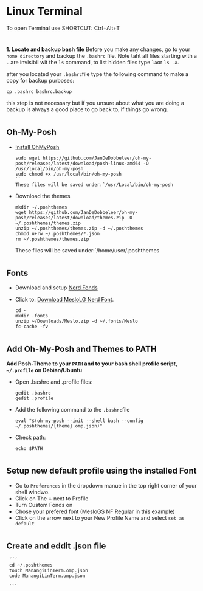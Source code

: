 # Linux Terminal 
To open Terminal use SHORTCUT: Ctrl+Alt+T
#
**1. Locate and backup bash file**
Before you make any changes, go to your `home directory` and backup the `.bashrc` file. Note taht all files starting with a `.` are invisibil wit the `ls` command, to list hidden files type `la`or `ls -a`. 


after you located your `.bashrc`file type the following command to make a copy for backup purboses: 
```
cp .bashrc bashrc.backup
```
this step is not necessary but if you unsure about what you are doing a backup is always a good place to go back to, if things go wrong.
# 
## Oh-My-Posh
   - [Install OhMyPosh](https://calebschoepp.com/blog/2021/how-to-setup-oh-my-posh-on-ubuntu/)
       ```
       sudo wget https://github.com/JanDeDobbeleer/oh-my-posh/releases/latest/download/posh-linux-amd64 -O /usr/local/bin/oh-my-posh
       sudo chmod +x /usr/local/bin/oh-my-posh
       ``
       These files will be saved under:`/usr/Local/bin/oh-my-posh
   - Download the themes
        ```
        mkdir ~/.poshthemes
        wget https://github.com/JanDeDobbeleer/oh-my-posh/releases/latest/download/themes.zip -O ~/.poshthemes/themes.zip
        unzip ~/.poshthemes/themes.zip -d ~/.poshthemes
        chmod u+rw ~/.poshthemes/*.json
        rm ~/.poshthemes/themes.zip
        ```
       These files will be saved under:`/home/user/.poshthemes
#
## Fonts
   - Download and setup [Nerd Fonds](https://www.nerdfonts.com/font-downloads)
   - Click to: [Download MesloLG Nerd Font](https://github.com/ryanoasis/nerd-fonts/releases/download/v2.3.3/Meslo.zip).

        ```
        cd ~
        mkdir .fonts
        unzip ~/Downloads/Meslo.zip -d ~/.fonts/Meslo
        fc-cache -fv
        ```
 #
 ## Add Oh-My-Posh and Themes to PATH
 **Add Posh-Theme to your `PATH` and to your bash shell profile script, `~/.profile` on Debian/Ubuntu**
   - Open .bashrc and .profile files:
       ```
       gedit .bashrc
       gedit .profile
       ```
   - Add the following command to the `.bashrc`file
       ```
       eval "$(oh-my-posh --init --shell bash --config ~/.poshthemes/{theme}.omp.json)"
       ```
   - Check path:
       ```
       echo $PATH
       ```
#
## Setup new default profile using the installed Font
  - Go to `Preferences` in the dropdown manue in the top right corner of your shell windwo.
  - Click on The **+** next to Profile
  - Turn Custom Fonds on 
  - Chose your prefered font (MesloGS NF Regular in this example)
  - Click on the arrow next to your New Profile Name and select `set as default`
#
## Create and eddit .json file 
     ´´´
     cd ~/.poshthemes
     touch ManangiLinTerm.omp.json
     code ManangiLinTerm.omp.json
     
     ```
     
    
